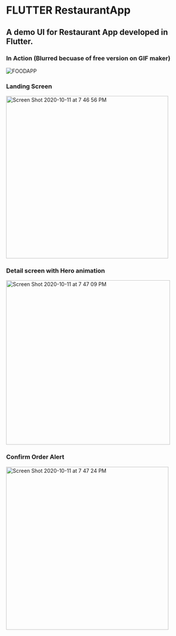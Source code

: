 # FLUTTER RestaurantApp
## A demo UI for Restaurant App developed in Flutter.

### In Action (Blurred becuase of free version on GIF maker)
![FOODAPP](https://user-images.githubusercontent.com/2304583/95686126-53c4c280-0bfc-11eb-8fb9-5d6770ee32e2.gif)

### Landing Screen
<img width="440" alt="Screen Shot 2020-10-11 at 7 46 56 PM" src="https://user-images.githubusercontent.com/2304583/95686187-a0a89900-0bfc-11eb-8fed-a57486a54c4c.png">

### Detail screen with Hero animation
<img width="445" alt="Screen Shot 2020-10-11 at 7 47 09 PM" src="https://user-images.githubusercontent.com/2304583/95686197-aa320100-0bfc-11eb-857e-2812be6c9286.png">

### Confirm Order Alert
<img width="441" alt="Screen Shot 2020-10-11 at 7 47 24 PM" src="https://user-images.githubusercontent.com/2304583/95686200-b027e200-0bfc-11eb-9b23-195ec0a49f9e.png">

